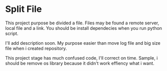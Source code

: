# Split File

This project purpose be divided a file. Files may be found a remote server, local file and a link. You should be install dependecies when you run python script.


I'll add description soon. My purpose easier  than move log file and big size file when i created repository.

This project stage has much confused code, I'll correct on time. Sample, i should be remove os library because it didn't work effiency what i want. 